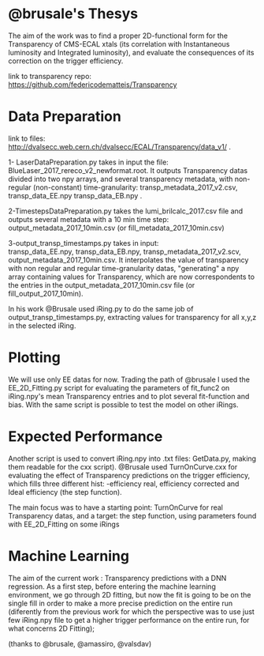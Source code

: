 # @brusale's Thesys 
The aim of the work was to find a proper 2D-functional form for the Transparency of CMS-ECAL xtals (its correlation with Instantaneous luminosity and Integrated luminosity), and evaluate the consequences of its correction on the trigger efficiency.

link to transparency repo: https://github.com/federicodematteis/Transparency

# Data Preparation
link to files: http://dvalsecc.web.cern.ch/dvalsecc/ECAL/Transparency/data_v1/ .

1- LaserDataPreparation.py takes in input the file:
BlueLaser_2017_rereco_v2_newformat.root.
It outputs Transparency datas divided into two npy arrays, and several transparency metadata, with non-regular (non-constant) time-granularity: transp_metadata_2017_v2.csv, transp_data_EE.npy transp_data_EB.npy .

2-TimestepsDataPreparation.py takes the lumi_brilcalc_2017.csv file and outputs several metadata with a 10 min time step: output_metadata_2017_10min.csv (or fill_metadata_2017_10min.csv)

3-output_transp_timestamps.py takes in input:  
transp_data_EE.npy, transp_data_EB.npy, transp_metadata_2017_v2.scv, output_metadata_2017_10min.csv.
It interpolates the value of transparency with non regular and regular time-granularity datas, "generating" a npy array containing values for Transparency, which are now correspondents to the entries in the output_metadata_2017_10min.csv file (or fill_output_2017_10min).

In his work @Brusale used iRing.py to do the same job of output_transp_timestamps.py, extracting values for transparency for all x,y,z in the selected iRing.

# Plotting
We will use only EE datas for now.
Trading the path of @brusale I used the EE_2D_Fitting.py script for evaluating the parameters of fit_func2 on iRing<num>.npy's  mean Transparency entries and to plot several fit-function and bias.
With the same script is possible to test the model on other iRings.

# Expected Performance
Another script is used to convert iRing<num>.npy into .txt files: GetData.py, making them readable for the cxx script).
@Brusale used TurnOnCurve.cxx for evaluating the effect of Transparency predictions on the trigger efficiency, which fills three different hist: -efficiency real, efficiency corrected and Ideal efficiency (the step function).
 
The main focus was to have a starting point: TurnOnCurve for real Transparency datas, and a target: the step function, using parameters found with EE_2D_Fitting on some iRings

# Machine Learning 
The aim of the current work : Transparency predictions with a DNN regression.
As a first step, before entering the machine learning environment, we go through 2D fitting, but now the fit is going to be on the single fill in order to make a more precise prediction on the entire run (diferently from the previous work for which the perspective was to use just few iRing.npy file to get a higher trigger performance on the entire run, for what concerns 2D Fitting);
 
(thanks to @brusale, @amassiro, @valsdav)
